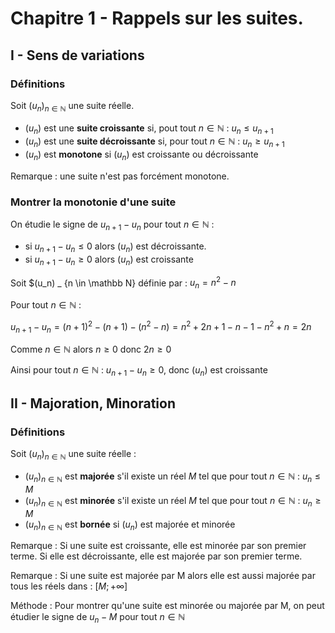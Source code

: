 # Chapitre 1 - Rappels sur les suites.

## I - Sens de variations

### Définitions

Soit $(u_n) _ {n \in \mathbb N}$ une suite réelle.

- $(u_n)$ est une **suite croissante** si, pout tout $n \in \mathbb N$ : $u_n \leq u_{n+1}$
- $(u_n)$ est une **suite décroissante** si, pour tout $n \in \mathbb N$ : $u_n \geq u_{n+1}$
- $(u_n)$ est **monotone** si $(u_n)$ est croissante ou décroissante

Remarque : une suite n'est pas forcément monotone.

### Montrer la monotonie d'une suite

On étudie le signe de $u_{n+1} - u_n$ pour tout $n \in \mathbb N$ :

- si $u_{n+1} - u_n \leq 0$ alors $(u_n)$ est décroissante.
- si $u_{n+1} - u_n \geq 0$ alors $(u_n)$ est croissante

Soit $(u_n) _ {n \in \mathbb N} définie par : $u_n = n^2 - n$

Pour tout $n \in \mathbb N$ :

$u_{n+1} - u_n = (n+1)^2 - (n+1) - (n^2 - n) = n^2 + 2n + 1 - n - 1 - n^2 + n = 2n$

Comme $n \in \mathbb N$ alors $n \geq 0$ donc $2n \geq 0$

Ainsi pour tout $n \in \mathbb N$ : $u_{n+1} - u_n \geq 0$, donc $(u_n)$ est croissante

## II - Majoration, Minoration

### Définitions

Soit $(u_n) _ {n \in \mathbb N}$ une suite réelle :

- $(u_n) _ {n \in \mathbb N}$ est **majorée** s'il existe un réel $M$ tel que pour tout $n \in \mathbb N$ : $u_n \leq M$
- $(u_n) _ {n \in \mathbb N}$ est **minorée** s'il existe un réel $M$ tel que pour tout $n \in \mathbb N$ : $u_n \geq M$
- $(u_n) _ {n \in \mathbb N}$ est **bornée** si $(u_n)$ est majorée et minorée

Remarque : Si une suite est croissante, elle est minorée par son premier terme. Si elle est décroissante, elle est majorée par son premier terme.

Remarque : Si une suite est majorée par M alors elle est aussi majorée par tous les réels dans : $[M; + \infty]$

Méthode : Pour montrer qu'une suite est minorée ou majorée par M, on peut étudier le signe de $u_n - M$ pour tout $n \in \mathbb N$



